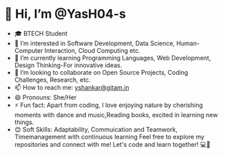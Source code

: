  # 👋 Hi, I’m @YasH04-s

- 🎓 BTECH Student
- 👀 I’m interested in Software Development, Data Science, Human-Computer Interaction, Cloud Computing etc.
- 🌱 I’m currently learning Programming Languages, Web Development, Design Thinking-For innovative ideas.
- 💞️ I’m looking to collaborate on Open Source Projects, Coding Challenges, Research, etc.
- 📫 How to reach me: yshankar@gitam.in
- 😄 Pronouns: She/Her 
- ⚡ Fun fact: Apart from coding, I love enjoying nature by cherishing moments with dance and music,Reading books, excited in learning new things.
- 😊 Soft Skills: Adaptability, Commuication and Teamwork, Timemanagement with continuous learning
Feel free to explore my repositories and connect with me! Let's code and learn together! 💻🚀

<!---
Yash04-S/Yash04-S is a ✨ special ✨ repository because its `README.md` (this file) appears on your GitHub profile.
You can click the Preview link to take a look at your changes.
--->
